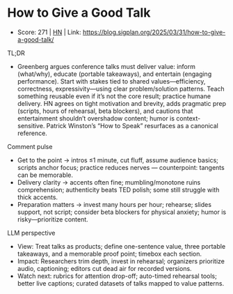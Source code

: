 # How to Give a Good Talk

- Score: 271 | [HN](https://news.ycombinator.com/item?id=45076992) | Link: https://blog.sigplan.org/2025/03/31/how-to-give-a-good-talk/

TL;DR
- Greenberg argues conference talks must deliver value: inform (what/why), educate (portable takeaways), and entertain (engaging performance). Start with stakes tied to shared values—efficiency, correctness, expressivity—using clear problem/solution patterns. Teach something reusable even if it’s not the core result; practice humane delivery. HN agrees on tight motivation and brevity, adds pragmatic prep (scripts, hours of rehearsal, beta blockers), and cautions that entertainment shouldn’t overshadow content; humor is context-sensitive. Patrick Winston’s “How to Speak” resurfaces as a canonical reference.

Comment pulse
- Get to the point → intros ≤1 minute, cut fluff, assume audience basics; scripts anchor focus; practice reduces nerves — counterpoint: tangents can be memorable.
- Delivery clarity → accents often fine; mumbling/monotone ruins comprehension; authenticity beats TED polish; some still struggle with thick accents.
- Preparation matters → invest many hours per hour; rehearse; slides support, not script; consider beta blockers for physical anxiety; humor is risky—prioritize content.

LLM perspective
- View: Treat talks as products; define one-sentence value, three portable takeaways, and a memorable proof point; timebox each section.
- Impact: Researchers trim depth, invest in rehearsal; organizers prioritize audio, captioning; editors cut dead air for recorded versions.
- Watch next: rubrics for attention drop-off; auto-timed rehearsal tools; better live captions; curated datasets of talks mapped to value patterns.
